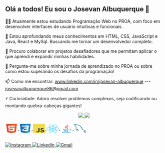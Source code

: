 ## Olá a todos! Eu sou o Josevan Albuquerque 👋
👨‍💻 Atualmente estou estudando Programação Web no PROA, com foco em desenvolver interfaces de usuário intuitivas e funcionais.

🌱 Estou aprofundando meus conhecimentos em HTML, CSS, JavaScript e Java, React e MySql. Buscando me tornar um desenvolvedor completo.

📖 Procuro colaborar em projetos desafiadores que me permitam aplicar o que aprendi e expandir minhas habilidades.

💬 Pergunte-me sobre minha jornada de aprendizado no PROA ou sobre como estou superando os desafios da programação!

📫 Como me encontrar: www.linkedin.com/in/josevan-albuquerque ---  josevanalbuquerque86@gmail.com

⚡ Curiosidade: Adoro resolver problemas complexos, seja codificando ou montando quebra-cabeças gigantes!




<div align="center">
  <a href="https://beacons.ai/Josevan07" target="_blank">
    <img height="180em" src="https://github-readme-stats.vercel.app/api?username=Josevan07&show_icons=true&theme=dark&include_all_commits=true&count_private=true"/>
    <img height="180em" src="https://github-readme-stats.vercel.app/api/top-langs/?username=Josevan07&layout=compact&langs_count=10&theme=dracula"/>
  </a>
</div>


<div>
<a href="https://beacons.ai/Josevan07">

<div style="display: inline_block"><br>
  
<img align="center" alt="HTML" height="30" width="40" src="https://raw.githubusercontent.com/devicons/devicon/master/icons/html5/html5-original.svg">
  <img align="center" alt="CSS" height="30" width="40" src="https://raw.githubusercontent.com/devicons/devicon/master/icons/css3/css3-original.svg">
  <img align="center" alt="JavaScript" height="30" width="40" src="https://raw.githubusercontent.com/devicons/devicon/master/icons/javascript/javascript-original.svg">
  <img align="center" alt="React" height="30" width="40" src="https://raw.githubusercontent.com/devicons/devicon/master/icons/react/react-original.svg">
  <img align="center" alt="Java" height="30" width="40" src="https://raw.githubusercontent.com/devicons/devicon/master/icons/java/java-original.svg">
  <img align="center" alt="MySQL" height="30" width="40" src="https://raw.githubusercontent.com/devicons/devicon/master/icons/mysql/mysql-original.svg">

</div> 

## 

<div>
<a>
<a href="https://www.instagram.com/design_joliv/" target="_blank">
  <img src="https://img.shields.io/badge/-Instagram-%23E4405F?style=for-the-badge&logo=instagram&logoColor=white" alt="Instagram">
</a>

 <a href="https://www.linkedin.com/in/josevan-albuquerque" target="_blank">
  <img src="https://img.shields.io/badge/-LinkedIn-%230077B5?style=for-the-badge&logo=linkedin&logoColor=white" alt="LinkedIn">

   <a href="mailto:josevanalbuquerque86@gmail.com">
  <img src="https://img.shields.io/badge/-Gmail-%23333?style=for-the-badge&logo=gmail&logoColor=white" alt="Gmail">
</a>

</a>
</div> 


